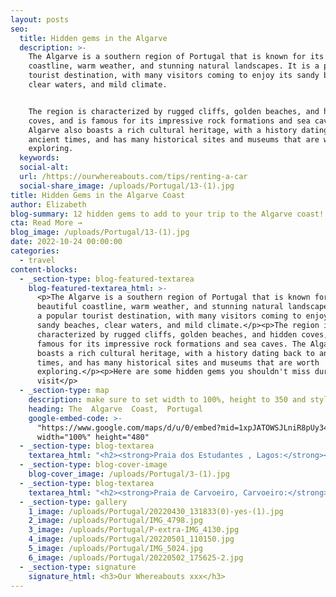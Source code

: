 ```yaml
---
layout: posts
seo:
  title: Hidden gems in the Algarve
  description: >-
    The Algarve is a southern region of Portugal that is known for its beautiful
    coastline, warm weather, and stunning natural landscapes. It is a popular
    tourist destination, with many visitors coming to enjoy its sandy beaches,
    clear waters, and mild climate.


    The region is characterized by rugged cliffs, golden beaches, and hidden
    coves, and is famous for its impressive rock formations and sea caves. The
    Algarve also boasts a rich cultural heritage, with a history dating back to
    ancient times, and has many historical sites and museums that are worth
    exploring.
  keywords:
  social-alt:
  url: /https://ourwhereabouts.com/tips/renting-a-car
  social-share_image: /uploads/Portugal/13-(1).jpg
title: Hidden Gems in the Algarve Coast
author: Elizabeth
blog-summary: 12 hidden gems to add to your trip to the Algarve coast!
cta: Read More →
blog_image: /uploads/Portugal/13-(1).jpg
date: 2022-10-24 00:00:00
categories:
  - travel
content-blocks:
  - _section-type: blog-featured-textarea
    blog-featured-textarea_html: >-
      <p>The Algarve is a southern region of Portugal that is known for its
      beautiful coastline, warm weather, and stunning natural landscapes. It is
      a popular tourist destination, with many visitors coming to enjoy its
      sandy beaches, clear waters, and mild climate.</p><p>The region is
      characterized by rugged cliffs, golden beaches, and hidden coves, and is
      famous for its impressive rock formations and sea caves. The Algarve also
      boasts a rich cultural heritage, with a history dating back to ancient
      times, and has many historical sites and museums that are worth
      exploring.</p><p>Here are some hidden gems you shouldn't miss during your
      visit</p>
  - _section-type: map
    description: make sure to set width to 100%, height to 350 and style to border 2
    heading: The  Algarve  Coast,  Portugal
    google-embed-code: >-
      "https://www.google.com/maps/d/u/0/embed?mid=1xpJATOWSJLniR8pUy34vAFbOiN4CXSg&ehbc=2E312F"
      width="100%" height="480"
  - _section-type: blog-textarea
    textarea_html: "<h2><strong>Praia dos Estudantes , Lagos:</strong></h2><p>Also knows as the Lagos Roman Bridge beach, this is one of Lagos’s most photographed beaches due to the famous Roman Bridge, which linked the mainland with Pinhao Fortress. It's called the Student beach because it’s a small beach that can fit a class of students</p><p>\_</p><h2><strong>Praia da Marinha, Lagoa: ​​​​​</strong></h2><p>The most popular and visited the beach, but for a good reason! It is one of the most beautiful beaches in the Algarve. There are plenty of other small beaches you can swim in the area, cool rock formations with explorable caves and tunnels. Walk a few kilometers along the marked trail towards Benagil to enjoy the view of this spectacular beach to the fullest.</p><p>\_</p><h2><strong>Algar Seco, Lagoa:</strong></h2><p>Man-made cave with two windows, benches, and a great view of the ocean. It is very accessible, and the whole area offers great views.</p><p>\_</p><h2><strong>Praia dos Três Irmãos, Alvor:</strong></h2><p>Praia dos Três Irmãos is a beautiful beach located near the town of Alvor. The beach is named after the three rocky outcrops that rise from the sea in front of it, which are known as the \"Three Brothers\" or \"Três Irmãos\" in Portuguese. One of the highlights of Praia dos Três Irmãos is the network of sea caves and rock formations that can be explored at low tide. Visitors can swim or take a boat tour to discover these natural wonders and see the beach and surrounding cliffs from a different perspective.</p><p>\_</p><h2><strong>Church of Igreja de Nossa Senhora da Rocha, Alvor:</strong></h2><p>A small and charming white Chapel on the top of a cliff overlooking beaches from both sides.<strong> </strong>Sunrises and sunsets are magical here.</p><p>\_</p><h2><strong>Praia da Falésia, Albufeira:</strong></h2><p>One of my favorite beaches in the Algarve, possibly even the world. The contrast between the orange cliffs, the ocean, and the green trees is mesmerizing.<br />•After you enjoy the beach don't forget to go to the top of the cliffs for a spectacular view.</p>"
  - _section-type: blog-cover-image
    blog-cover_image: /uploads/Portugal/3-(1).jpg
  - _section-type: blog-textarea
    textarea_html: "<h2><strong>Praia de Carvoeiro, Carvoeiro:</strong></h2><p>This is a popular and most visited beach in Carvoeiro because the background of the beach is the picturesque and colorful village of Carvoeiro.</p><p>\_</p><h2><strong>Yellow Submarine Rock, Carvoeiro:</strong></h2><p>This rock is located in the ocean and resembles a yellow submarine due to its shape and color. You can reach it by boat. The beach close by is: Praia da Morena.</p><p>\_</p><h2><strong>Arco Albandeira, Carvoeiro:</strong></h2><p>This beach has a stunning rock formation in the shape of an arch. There are plenty of cool caves nearby that you can explore. The beach is so quiet and secluded.</p><p>\_</p><h2>Praia do Paraíso, Carvoeiro:</h2><p>Praia do Paraíso is a small, secluded beach located near the town of Carvoeiro. The beach is relatively small, with golden sand and clear waters that are perfect for swimming and snorkeling. The rocky cliffs provide a natural shelter that makes the beach feel like a hidden paradise, hence the name \"Paraíso\", which means paradise in Portuguese.</p><p>\_</p><h2>Ceramica Paraiso, Sagres:</h2><p>The pottery shop located in Sagres, Ceramica Paraiso is a family-owned and operated pottery studio that has been producing handcrafted ceramics since 1962. The studio produces a wide range of ceramic items, including dinnerware, serving dishes, vases, and decorative objects. Each piece is handcrafted by skilled artisans and decorated with traditional designs and techniques, many of which have been passed down through generations.</p><p>\_</p><h2><strong>Alte and Vigario Waterfall:</strong></h2><p>The Vigário waterfall is a beautiful natural attraction that is surrounded by lush greenery and provides a refreshing break from the hot Algarve sun. Visitors can reach the waterfall by following a scenic trail that starts in the village and passes through orange groves, almond trees, and cork oak forests. The trail is well-marked and takes about 45 minutes to complete.</p>"
  - _section-type: gallery
    1_image: /uploads/Portugal/20220430_131833(0)-yes-(1).jpg
    2_image: /uploads/Portugal/IMG_4798.jpg
    3_image: /uploads/Portugal/P-extra-IMG_4130.jpg
    4_image: /uploads/Portugal/20220501_110150.jpg
    5_image: /uploads/Portugal/IMG_5024.jpg
    6_image: /uploads/Portugal/20220502_175625-2.jpg
  - _section-type: signature
    signature_html: <h3>Our Whereabouts xxx</h3>
---
```

